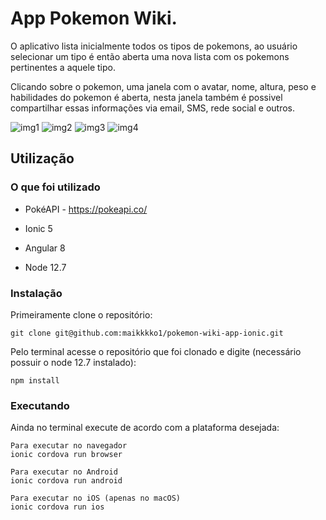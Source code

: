 # App Pokemon Wiki.

O aplicativo lista inicialmente todos os tipos de pokemons, ao usuário selecionar um tipo é então aberta uma nova lista com os pokemons pertinentes a aquele tipo. 

Clicando sobre o pokemon, uma janela com o avatar, nome, altura, peso e habilidades do pokemon é aberta, nesta janela também é possivel compartilhar essas informações via email, SMS, rede social e outros.

[img1]: https://scontent.fria3-1.fna.fbcdn.net/v/t1.15752-9/67573676_341954646759311_1142359256608014336_n.png?_nc_cat=102&_nc_oc=AQnzGIBD9h8CROeJBte-cdaHarwyC15YwypyaPOeiS3_qjuRkWh16KrkBJVfzrQRBKNmLU8KSWTHQ4xcSd9AcxYm&_nc_ht=scontent.fria3-1.fna&oh=d6689bc2d0138eda4918b95b26a24085&oe=5DED663D
[img2]: https://scontent.fria3-1.fna.fbcdn.net/v/t1.15752-9/67805519_342673699989266_8668106183652933632_n.png?_nc_cat=103&_nc_oc=AQnMrk3WNbIwqL-jnRk5qlHfY-BK0-UCS6yLnQskSZsoqPcyQdLqTeKVScqUR8l1AjnMjsqS51XtRe-DgMXGwbMS&_nc_ht=scontent.fria3-1.fna&oh=50f51278e65bfe9dea50346a14a5f15d&oe=5DEDC59F
[img3]: https://scontent.fria3-1.fna.fbcdn.net/v/t1.15752-9/67920375_440403043353480_1841211522987065344_n.png?_nc_cat=109&_nc_oc=AQmK3OepCh--3WS6ZZ4nMZ0p-sGTzEpxJZbTcu_FalMp7PAreVTOLkUzmCxZxuOrFyJHpBodmQ0PestUuMrD3hdq&_nc_ht=scontent.fria3-1.fna&oh=e711615987d8b308b6f5397ae87e1190&oe=5DEE03FE
[img4]: https://scontent.fria3-1.fna.fbcdn.net/v/t1.15752-9/67559155_525223421559974_6002095751096696832_n.png?_nc_cat=102&_nc_oc=AQmhb0NQ0VaAB9n7cfd3vXM1nARinFE3NTbQBNcFvSpQt0fNpvyffqjwHbzzcUq_1iu5OhtPj4DDGkMFa-OuPyW1&_nc_ht=scontent.fria3-1.fna&oh=0bba709da088f3efb757e4b374d0648c&oe=5DD29D6F

![img1] ![img2] ![img3] ![img4]
 
## Utilização

### O que foi utilizado

* PokéAPI - https://pokeapi.co/

* Ionic 5

* Angular 8

* Node 12.7

### Instalação

Primeiramente clone o repositório:
```
git clone git@github.com:maikkkko1/pokemon-wiki-app-ionic.git
```

Pelo terminal acesse o repositório que foi clonado e digite (necessário possuir o node 12.7 instalado):
```
npm install
```

### Executando

Ainda no terminal execute de acordo com a plataforma desejada:

```
Para executar no navegador
ionic cordova run browser
```

```
Para executar no Android
ionic cordova run android
```

```
Para executar no iOS (apenas no macOS)
ionic cordova run ios
```

